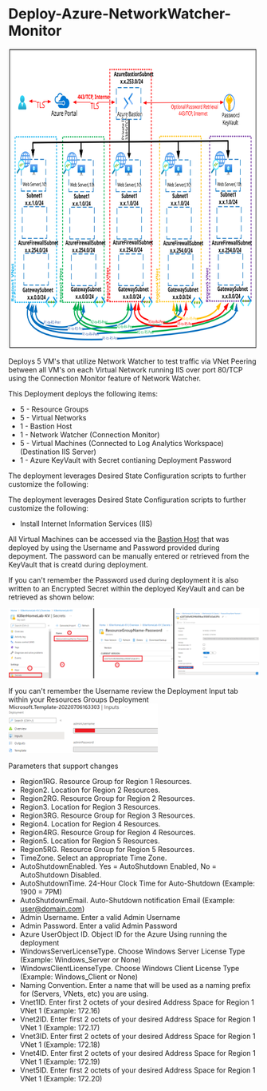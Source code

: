 # Deploy-Azure-NetworkWatcher-Monitor
<img src="./x_Images/AzureNetworkWatcherMonitor.svg" height="600" width="800"/>

Deploys 5 VM's that utilize Network Watcher to test traffic via VNet Peering between all VM's on each Virtual Network running IIS over port 80/TCP using the Connection Monitor feature of Network Watcher.

This Deployment deploys the following items:

- 5 - Resource Groups
- 5 - Virtual Networks
- 1 - Bastion Host
- 1 - Network Watcher (Connection Monitor)
- 5 - Virtual Machines (Connected to Log Analytics Workspace)(Destination IIS Server)
- 1 - Azure KeyVault with Secret contianing Deployment Password

The deployment leverages Desired State Configuration scripts to further customize the following:

The deployment leverages Desired State Configuration scripts to further customize the following:

- Install Internet Information Services (IIS)


All Virtual Machines can be accessed via the [Bastion Host](https://docs.microsoft.com/en-us/azure/bastion/bastion-overview) that was deployed by using the Username and Password provided during depoyment.  The password can be manually entered or retrieved from the KeyVault that is creatd during deployment.

If you can't remember the Password used during deployment it is also written to an Encrypted Secret within the deployed KeyVault and can be retrieved as shown below:

<img src="./x_Images/DeploymentPassword.png" width="600"/>

If you can't remember the Username review the Deployment Input tab within your Resources Groups Deployment
<img src="./x_Images/DeploymentUsername.png" width="300"/>

Parameters that support changes
- Region1RG.  Resource Group for Region 1 Resources.
- Region2.  Location for Region 2 Resources.
- Region2RG.  Resource Group for Region 2 Resources.
- Region3.  Location for Region 3 Resources.
- Region3RG.  Resource Group for Region 3 Resources.
- Region4.  Location for Region 4 Resources.
- Region4RG.  Resource Group for Region 4 Resources.
- Region5.  Location for Region 5 Resources.
- Region5RG.  Resource Group for Region 5 Resources.
- TimeZone.  Select an appropriate Time Zone.
- AutoShutdownEnabled.  Yes = AutoShutdown Enabled, No = AutoShutdown Disabled.
- AutoShutdownTime.  24-Hour Clock Time for Auto-Shutdown (Example: 1900 = 7PM)
- AutoShutdownEmail.  Auto-Shutdown notification Email (Example:  user@domain.com)
- Admin Username.  Enter a valid Admin Username
- Admin Password.  Enter a valid Admin Password
- Azure UserObject ID.  Object ID for the Azure Using running the deployment
- WindowsServerLicenseType.  Choose Windows Server License Type (Example:  Windows_Server or None)
- WindowsClientLicenseType.  Choose Windows Client License Type (Example:  Windows_Client or None)
- Naming Convention. Enter a name that will be used as a naming prefix for (Servers, VNets, etc) you are using.
- Vnet1ID.  Enter first 2 octets of your desired Address Space for Region 1 VNet 1 (Example:  172.16)
- Vnet2ID.  Enter first 2 octets of your desired Address Space for Region 1 VNet 1 (Example:  172.17)
- Vnet3ID.  Enter first 2 octets of your desired Address Space for Region 1 VNet 1 (Example:  172.18)
- Vnet4ID.  Enter first 2 octets of your desired Address Space for Region 1 VNet 1 (Example:  172.19)
- Vnet5ID.  Enter first 2 octets of your desired Address Space for Region 1 VNet 1 (Example:  172.20)